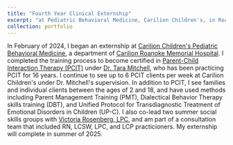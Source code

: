 ```yaml
---
title: "Fourth Year Clinical Externship"
excerpt: "at Pediatric Behavioral Medicine, Carilion Children's, in Roanoke, VA"
collection: portfolio
---
```

In February of 2024, I began an externship at [Carilion Children's Pediatric Behavioral Medicine](https://www.carilionclinic.org/locations/carilion-childrens-pediatric-behavioral-medicine), a department of [Carilion Roanoke Memorial Hospital](https://www.carilionclinic.org/locations/carilion-roanoke-memorial-hospital). I completed the training process to become certified in [Parent-Child Interaction Therapy (PCIT)](https://www.pcit.org/) under [Dr. Tara Mitchell](https://www.carilionclinic.org/providers/tara-mitchell-phd), who has been practicing PCIT for 16 years. I continue to see up to 6 PCIT clients per week at Carilion Children's under Dr. Mitchell's supervision. In addition to PCIT, I see families and individual clients between the ages of 2 and 18, and have used methods including Parent Management Training (PMT), Dialectical Behavior Therapy skills training (DBT), and Unified Protocol for Transdiagnostic Treatment of Emotional Disorders in Children (UP-C). I also co-lead two summer social skills groups with [Victoria Rosenberg, LPC](https://www.carilionclinic.org/providers/victoria-r-rosenberg-lpc), and am part of a consultation team that included RN, LCSW, LPC, and LCP practicioners. My externship will complete in summer of 2025.
